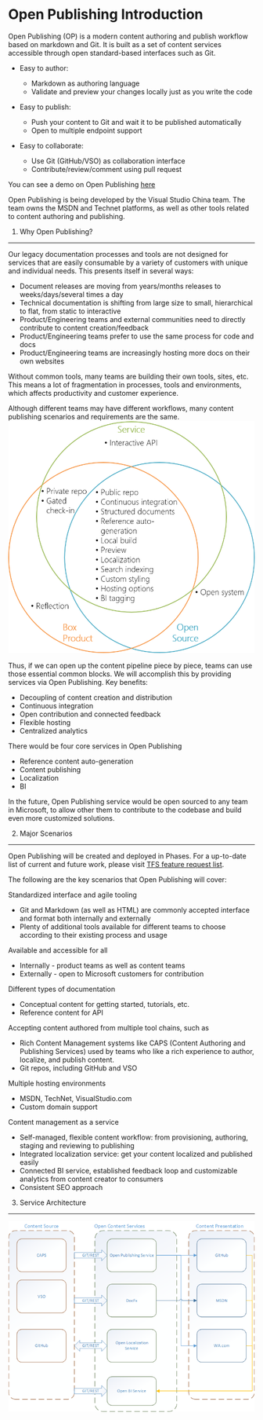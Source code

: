Open Publishing Introduction
=================================
Open Publishing (OP) is a modern content authoring and publish workflow based on markdown and Git. It is built as a set of content services accessible through open standard-based interfaces such as Git. 
 
- Easy to author:
	- Markdown as authoring language
	- Validate and preview your changes locally just as you write the code
	
- Easy to publish:
	- Push your content to Git and wait it to be published automatically
	- Open to multiple endpoint support 

- Easy to collaborate:
	- Use Git (GitHub/VSO) as collaboration interface
	- Contribute/review/comment using pull request


You can see a demo on Open Publishing [here](\\kenchen2\share\op_demo.mp4)

Open Publishing is being developed by the Visual Studio China team. The team owns the MSDN and Technet platforms, as well as other tools related to content authoring and publishing.

1. Why Open Publishing?
-------------

Our legacy documentation processes and tools are not designed for services that are easily consumable by a variety of customers with unique and individual needs. This presents itself in several ways:
- Document releases are moving from years/months releases to weeks/days/several times a day
- Technical documentation is shifting from large size to small, hierarchical to flat, from static to interactive
- Product/Engineering teams and external communities need to directly contribute to content creation/feedback
- Product/Engineering teams prefer to use the same process for code and docs
- Product/Engineering teams are increasingly hosting more docs on their own websites

Without common tools, many teams are building their own tools, sites, etc. This means a lot of fragmentation in processes, tools and environments, which affects productivity and customer experience. 

Although different teams may have different workflows, many content publishing scenarios and requirements are the same. 
![Commonality](images/Commonalities.png)

Thus, if we can open up the content pipeline piece by piece, teams can use those essential common blocks. We will accomplish this by providing services via Open Publishing. Key benefits:
- Decoupling of content creation and distribution
- Continuous integration
- Open contribution and connected feedback
- Flexible hosting
- Centralized analytics

There would be four core services in Open Publishing
- Reference content auto-generation
- Content publishing
- Localization
- BI

In the future, Open Publishing service would be open sourced to any team in Microsoft, to allow other them to contribute to the codebase and build even more customized solutions.

2. Major Scenarios
------------------
Open Publishing will be created and deployed in Phases. For a up-to-date list of current and future work, please visit [TFS feature request list](https://mseng.visualstudio.com/DefaultCollection/VSChina/_workitems#path=Shared+Queries%2FVSOpenPublishing%2FOpen+Publishing+-+Feature+list&_a=query).

The following are the key scenarios that Open Publishing will cover:

Standardized interface and agile tooling
- Git and Markdown (as well as HTML) are commonly accepted interface and format both internally and externally
- Plenty of additional tools available for different teams to choose according to their existing process and usage

Available and accessible for all
- Internally - product teams as well as content teams
- Externally - open to Microsoft customers for contribution

Different types of documentation
- Conceptual content for getting started, tutorials, etc.
- Reference content for API

Accepting content authored from multiple tool chains, such as
- Rich Content Management systems like CAPS (Content Authoring and Publishing Services) used by teams who like a rich experience to author, localize, and publish content. 
- Git repos, including GitHub and VSO

Multiple hosting environments
- MSDN, TechNet, VisualStudio.com
- Custom domain support

Content management as a service
- Self-managed, flexible content workflow: from provisioning, authoring, staging and reviewing to publishing
- Integrated localization service: get your content localized and published easily
- Connected BI service, established feedback loop and customizable analytics from content creator to consumers
- Consistent SEO approach

3. Service Architecture
-----------------------
![Service Architecture](images/OpenPublishingServiceArchitecture.png)
